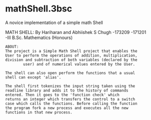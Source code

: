 # mathShell.3bsc
A novice implementation of a simple math Shell

MATH SHELL: By Hariharan and Abhiishek S Chugh
		-173209		-171201		
		-III B.Sc. Mathematics (Honours)




	ABOUT:
	The project is a Simple Math Shell project that enables the
	User to perform the operations of addition, multiplication,
	division and subtraction of both variables (declared by the
			user) and of numerical values entered by the User.

	The shell can also open perform the functions that a usual
	shell can except 'alias'.

	The shell first tokenizes the input string taken using the
	readline library and adds it to the history of commands
	entered. Then it goes to the 'function check' which
	returns an integer which transfers the control to a switch
	case which calls the functions. Before calling the function
	the program fork a new process and executes all the new
	functions in that new process.

	

		
